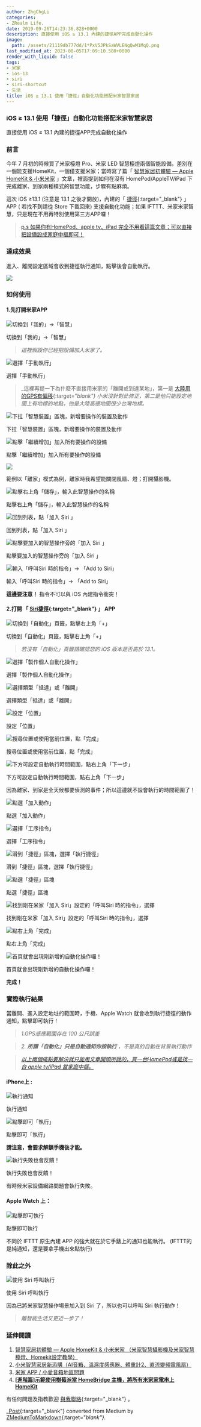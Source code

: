 ```yaml
---
author: ZhgChgLi
categories:
- ZRealm Life.
date: 2019-09-26T14:23:36.828+0000
description: 直接使用 iOS ≥ 13.1 內建的捷徑APP完成自動化操作
image:
  path: /assets/21119db777dd/1*PxV5JPkSaWVLENgQwM1MqQ.png
last_modified_at: 2023-08-05T17:09:10.580+0000
render_with_liquid: false
tags:
- 米家
- ios-13
- siri
- siri-shortcut
- 生活
title: iOS ≥ 13.1 使用「捷徑」自動化功能搭配米家智慧家居
---
```


### iOS ≥ 13\.1 使用「捷徑」自動化功能搭配米家智慧家居

直接使用 iOS ≥ 13\.1 內建的捷徑APP完成自動化操作

### 前言

今年 7 月初的時候買了米家檯燈 Pro、米家 LED 智慧檯燈兩個智能設備，差別在一個能支援HomeKit，一個僅支援米家；當時寫了篇「 [智慧家居初體驗 — Apple HomeKit & 小米米家](../c3150cdc85dd/) 」文章，裡面提到如何在沒有 HomePod/AppleTV/iPad 下完成離家、到家兩種模式的智慧功能，步驟有點麻煩。

這次 iOS ≥13\.1 \(注意是 13\.1 之後才開放\)，內建的「 [捷徑](https://apps.apple.com/tw/app/%E6%8D%B7%E5%BE%91/id915249334){:target="_blank"} 」APP \( 若找不到請從 Store 下載回來\) 支援自動化功能；如果 IFTTT、米家米家智慧，只是現在不用再特別使用第三方APP囉！


> [p\.s 如果你有HomePod、apple tv、iPad 完全不用看這篇文章；可以直接把設備設成家庭中樞即可！](../c3150cdc85dd/) 




### 達成效果

進入、離開設定區域會收到捷徑執行通知，點擊後會自動執行。


![](/assets/21119db777dd/1*PxV5JPkSaWVLENgQwM1MqQ.png)

### 如何使用
#### 1\.先打開米家APP


![切換到「我的」\-&gt;「智慧」](/assets/21119db777dd/1*Z0Papen1int2BNH-UO5GjQ.png)

切換到「我的」\-&gt;「智慧」


> _這裡假設你已經把設備加入米家了。_ 






![選擇「手動執行」](/assets/21119db777dd/1*k70shMyqZ68g3TT6xQIr6Q.png)

選擇「手動執行」


> _這裡再提一下為什麼不直接用米家的「離開或到達某地」，第一是 [大陸用的GPS有偏移](https://buzzorange.com/techorange/2019/05/09/china-map-is-wrong/){:target="_blank"} 小米沒針對此修正，第二是他只能設定地圖上有地標的地點，他是大陸高德地圖很少台灣地標。_ 






![下拉「智慧裝置」區塊，新增要操作的裝置及動作](/assets/21119db777dd/1*IPg5D4G7N514em_kfWuc5w.png)

下拉「智慧裝置」區塊，新增要操作的裝置及動作


![點擊「繼續增加」加入所有要操作的設備](/assets/21119db777dd/1*wQOvC90cSr2iswe_80qHxw.png)

點擊「繼續增加」加入所有要操作的設備


![](/assets/21119db777dd/1*NkJcbWEBZACxpdVT7plPDQ.png)


範例以「離家」模式為例，離家時我希望能關閉風扇、燈；打開攝影機。


![點擊右上角「儲存」，輸入此智慧操作的名稱](/assets/21119db777dd/1*7NJfN3nJ_YjDVDfg1eOkiA.png)

點擊右上角「儲存」，輸入此智慧操作的名稱


![回到列表，點「加入 Siri 」](/assets/21119db777dd/1*J3bs38gdCu7lWM5_BF3Gxg.png)

回到列表，點「加入 Siri 」


![點擊要加入的智慧操作旁的「加入 Siri 」](/assets/21119db777dd/1*3-StxB6DSIQ9CEvg8xxMVg.png)

點擊要加入的智慧操作旁的「加入 Siri 」


![輸入「呼叫Siri 時的指令」\-&gt; 「Add to Siri」](/assets/21119db777dd/1*g0PjYwD7i-oiA3Ju9V76QQ.png)

輸入「呼叫Siri 時的指令」\-&gt; 「Add to Siri」

**這邊要注意！** 指令不可以與 iOS 內建指令衝突！
#### 2\.打開 「 [Siri捷徑](https://apps.apple.com/tw/app/%E6%8D%B7%E5%BE%91/id915249334){:target="_blank"} 」 APP


![切換到「自動化」頁籤，點擊右上角「\+」](/assets/21119db777dd/1*_LPvWc3F9OKed2q93u2sQA.png)

切換到「自動化」頁籤，點擊右上角「\+」


> _若沒有「自動化」頁籤請確認您的 iOS 版本是否高於 13\.1。_ 






![選擇「製作個人自動化操作」](/assets/21119db777dd/1*ojg-47V9xCb_kL80sCIj-g.png)

選擇「製作個人自動化操作」


![選擇類型「抵達」或「離開」](/assets/21119db777dd/1*PhBHbQ57IqvvToRYfT_C5g.png)

選擇類型「抵達」或「離開」


![設定「位置」](/assets/21119db777dd/1*V2yPBSYfv770EePQoTTJFQ.png)

設定「位置」


![搜尋位置或使用當前位置，點「完成」](/assets/21119db777dd/1*i-L6rmMe0aj5D-bReIc9Nw.png)

搜尋位置或使用當前位置，點「完成」


![下方可設定自動執行時間範圍，點右上角「下一步」](/assets/21119db777dd/1*ZC6BZHvVtyFWyw-mfJcvXQ.png)

下方可設定自動執行時間範圍，點右上角「下一步」

因為離家、到家是全天候都要偵測的事件；所以這邊就不設會執行的時間範圍了！


![點選「加入動作」](/assets/21119db777dd/1*-8sdXS2aUk8bd-ZOGaAfKQ.png)

點選「加入動作」


![選擇「工序指令」](/assets/21119db777dd/1*njtg1AlUWKWc3cUCrGmSEQ.png)

選擇「工序指令」


![滑到「捷徑」區塊，選擇「執行捷徑」](/assets/21119db777dd/1*seDM3PVZQfQsjHpOjecQuQ.png)

滑到「捷徑」區塊，選擇「執行捷徑」


![點選「捷徑」區塊](/assets/21119db777dd/1*gXm4pRJbryAtQkuwd9dc_Q.png)

點選「捷徑」區塊


![找到剛在米家「加入 Siri」設定的「呼叫Siri 時的指令」，選擇](/assets/21119db777dd/1*gosnwKrxnR77BX4z9IMTUQ.png)

找到剛在米家「加入 Siri」設定的「呼叫Siri 時的指令」，選擇


![點右上角「完成」](/assets/21119db777dd/1*1Ab0t-A6H9GoB3FaLuetvQ.png)

點右上角「完成」


![首頁就會出現剛新增的自動化操作囉！](/assets/21119db777dd/1*iO-DeUtcQtfwiMhkvpZLwA.png)

首頁就會出現剛新增的自動化操作囉！

**完成！**
### 實際執行結果

當離開、進入設定地址的範圍時，手機、Apple Watch 就會收到執行捷徑的動作通知，點擊即可執行！


> _1\.GPS感應範圍存在 100 公尺誤差_ 
 

> _2\. **所謂「自動化」只是自動通知你按執行** ，不是真的自動在背景執行動作_ 





> [_以上兩個痛點要解決就只能用文章開頭所說的，買一台HomePod或是找一台 apple tv/iPad 當家庭中樞。_](../c3150cdc85dd/) 




#### iPhone上 :


![執行通知](/assets/21119db777dd/1*5zxxXEtsSqQPsJh8qoRcwA.png)

執行通知


![點擊即可「執行」](/assets/21119db777dd/1*E1jWgwNHDTrXR9qQmtTmeA.png)

點擊即可「執行」

**請注意，會要求解鎖手機後才能。**


![執行失敗也會反饋！](/assets/21119db777dd/1*3UQO0R4bt-oXwglOrhXbCQ.png)

執行失敗也會反饋！

有時候米家設備網路問題會執行失敗。
#### Apple Watch 上：


![點擊即可執行](/assets/21119db777dd/1*EdRki0mt6-KE2MfW5MSB4w.png)

點擊即可執行

不同於 IFTTT 原生內建 APP 的強大就在於它手錶上的通知也能執行。
\(IFTTT的是純通知，還是要拿手機出來點執行\)
### 除此之外


![使用 Siri 呼叫執行](/assets/21119db777dd/1*KjRJQutJbRD3aPQUw7LeUQ.png)

使用 Siri 呼叫執行

因為已將米家智慧操作場景加入到 Siri 了，所以也可以呼叫 Siri 執行動作！


> _離智能生活又更近一步了！_ 




### 延伸閱讀
1. [智慧家居初體驗 — Apple HomeKit & 小米米家 （米家智慧攝影機及米家智慧檯燈、Homekit設定教學）](../c3150cdc85dd/)
2. [小米智慧家居新添購（AI音箱、溫濕度感應器、體重計2、直流變頻電風扇）](../bcff7c157941/)
3. [米家 APP / 小愛音箱地區問題](../94a4020edb82/)
4. [**\[進階篇\]示範使用樹莓派當 HomeBridge 主機，將所有米家家電串上 HomeKit**](../99db2a1fbfe5/)



有任何問題及指教歡迎 [與我聯絡](https://www.zhgchg.li/contact){:target="_blank"} 。



_[Post](https://medium.com/zrealm-life/ios-13-1-%E4%BD%BF%E7%94%A8-%E6%8D%B7%E5%BE%91-%E8%87%AA%E5%8B%95%E5%8C%96%E5%8A%9F%E8%83%BD%E6%90%AD%E9%85%8D%E7%B1%B3%E5%AE%B6%E6%99%BA%E6%85%A7%E5%AE%B6%E5%B1%85-21119db777dd){:target="_blank"} converted from Medium by [ZMediumToMarkdown](https://github.com/ZhgChgLi/ZMediumToMarkdown){:target="_blank"}._